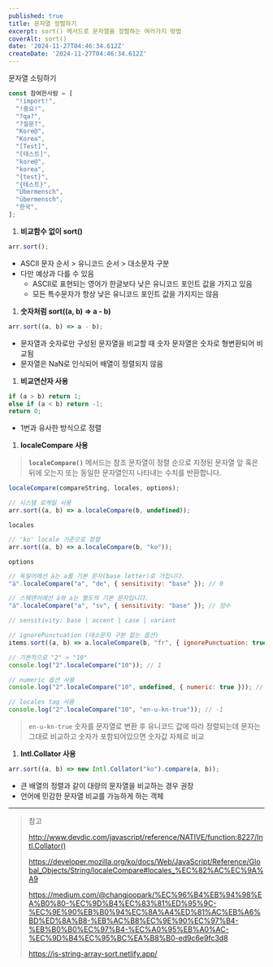 ```yaml
---
published: true
title: 문자열 정렬하기
excerpt: sort() 메서드로 문자열을 정렬하는 여러가지 방법
coverAlt: sort()
date: '2024-11-27T04:46:34.612Z'
createDate: '2024-11-27T04:46:34.612Z'
---
```


문자열 소팅하기

```jsx
const 참여한사람 = [
  "!import!",
  "!중요!",
  "?qa?",
  "?질문?",
  "Kore@",
  "Korea",
  "[Test]",
  "[테스트]",
  "kore@",
  "korea",
  "{test}",
  "{테스트}",
  "Übermensch",
  "übermensch",
  "한국",
];
```

1. **비교함수 없이 sort()**

```jsx
arr.sort();
```

- ASCII 문자 순서 > 유니코드 순서 > 대소문자 구분
- 다만 예상과 다를 수 있음
  - ASCII로 표현되는 영어가 한글보다 낮은 유니코드 포인트 값을 가지고 있음
  - 모든 특수문자가 항상 낮은 유니코드 포인트 값을 가지지는 않음

1. **숫자처럼 sort((a, b) ⇒ a - b)**

```jsx
arr.sort((a, b) => a - b);
```

- 문자열과 숫자로만 구성된 문자열을 비교할 때 숫자 문자열은 숫자로 형변환되어 비교됨
- 문자열은 NaN로 인식되어 배열이 정렬되지 않음

1. **비교연산자 사용**

```jsx
if (a > b) return 1;
else if (a < b) return -1;
return 0;
```

- 1번과 유사한 방식으로 정렬

1. **localeCompare 사용**

> **`localeCompare()`** 메서드는 참조 문자열이 정렬 순으로 지정된 문자열 앞 혹은 뒤에 오는지 또는 동일한 문자열인지 나타내는 수치를 반환합니다.

```jsx
localeCompare(compareString, locales, options);
```

```jsx
// 시스템 로케일 사용
arr.sort((a, b) => a.localeCompare(b, undefined));
```

`locales`

```jsx
// 'ko' locale 기준으로 정렬
arr.sort((a, b) => a.localeCompare(b, "ko"));
```

`options`

```jsx
// 독일어에선 ä는 a를 기본 문자(base letter)로 가집니다.
"ä".localeCompare("a", "de", { sensitivity: "base" }); // 0

// 스웨덴어에선 ä와 a는 별도의 기본 문자입니다.
"ä".localeCompare("a", "sv", { sensitivity: "base" }); // 양수

// sensitivity: base | accent | case | variant

// ignorePunctuation (대소문자 구분 없는 옵션)
items.sort((a, b) => a.localeCompare(b, "fr", { ignorePunctuation: true }));
```

```jsx
// 기본적으로 "2" > "10"
console.log("2".localeCompare("10")); // 1

// numeric 옵션 사용
console.log("2".localeCompare("10", undefined, { numeric: true })); // -1

// locales tag 사용
console.log("2".localeCompare("10", "en-u-kn-true")); // -1
```

> `en-u-kn-true`
> 숫자를 문자열로 변환 후 유니코드 값에 따라 정렬되는데 문자는 그대로 비교하고 숫자가 포함되어있으면 숫자값 자체로 비교

1. **Intl.Collator 사용**

```jsx
arr.sort((a, b) => new Intl.Collator("ko").compare(a, b));
```

- 큰 배열의 정렬과 같이 대량의 문자열을 비교하는 경우 권장
- 언어에 민감한 문자열 비교를 가능하게 하는 객체

---

> 참고
>
> http://www.devdic.com/javascript/reference/NATIVE/function:8227/Intl.Collator()
>
> https://developer.mozilla.org/ko/docs/Web/JavaScript/Reference/Global_Objects/String/localeCompare#locales_%EC%82%AC%EC%9A%A9
>
> https://medium.com/@changjoopark/%EC%96%B4%EB%94%98%EA%B0%80-%EC%9D%B4%EC%83%81%ED%95%9C-%EC%9E%90%EB%B0%94%EC%8A%A4%ED%81%AC%EB%A6%BD%ED%8A%B8-%EB%AC%B8%EC%9E%90%EC%97%B4-%EB%B0%B0%EC%97%B4-%EC%A0%95%EB%A0%AC-%EC%9D%B4%EC%95%BC%EA%B8%B0-ed9c6e9fc3d8
>
> https://js-string-array-sort.netlify.app/
